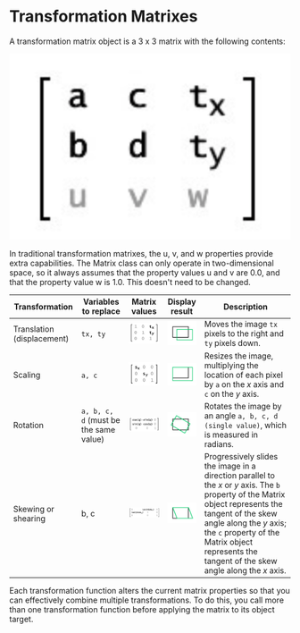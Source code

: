 # Transformation Matrixes

A transformation matrix object is a 3 x 3 matrix with the following contents:

![thing](https://raw.githubusercontent.com/haya3218/math-stuff/master/Screenshot_2021-10-17-11-18-22-46.png)

In traditional transformation matrixes, the u, v, and w properties provide extra capabilities. The Matrix class can only operate in two-dimensional space, so it always assumes that the property values u and v are 0.0, and that the property value w is 1.0. This doesn't need to be changed.

| Transformation | Variables to replace | Matrix values | Display result | Description |
| --- | --- | --- | --- | --- |
| Translation (displacement) | `tx, ty` | ![Matrix notation of translate method parameters](matrix_translate.jpg) | ![Illustration of translate method effects](matrix_translate_image.jpg) | Moves the image `tx` pixels to the right and `ty` pixels down. |
| Scaling | `a, c` | ![Matrix notation of scale method parameters](matrix_scale.jpg) | ![Illustration of scale method effects](matrix_scale_image.jpg) | Resizes the image, multiplying the location of each pixel by `a` on the _x_ axis and `c` on the _y_ axis. |
| Rotation | `a, b, c, d` (must be the same value) | ![Matrix notation of rotate method properties](matrix_rotate.jpg) | ![Illustration of rotate method effects](matrix_rotate_image.jpg) | Rotates the image by an angle `a, b, c, d (single value)`, which is measured in radians. |
| Skewing or shearing | b, c | ![Matrix notation of skew function properties](matrix_skew.jpg) | ![Illustration of skew function effects](matrix_skew_image.jpg) | Progressively slides the image in a direction parallel to the _x_ or _y_ axis. The `b` property of the Matrix object represents the tangent of the skew angle along the _y_ axis; the `c` property of the Matrix object represents the tangent of the skew angle along the _x_ axis. |

Each transformation function alters the current matrix properties so that you can effectively combine multiple transformations. To do this, you call more than one transformation function before applying the matrix to its object target.
